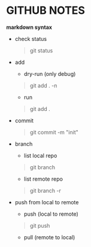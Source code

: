 # GITHUB NOTES

**markdown syntax**

+ check status
    > git status
+ add
    + dry-run (only debug)
    > git add . -n
    + run
    > git add .
+ commit 
    > git commit -m "init"

+ branch
    + list local repo
    > git branch
    + list remote repo
    > git branch -r

+ push from local to remote
    + push (local to remote)
    > git push
    + pull (remote to local)

